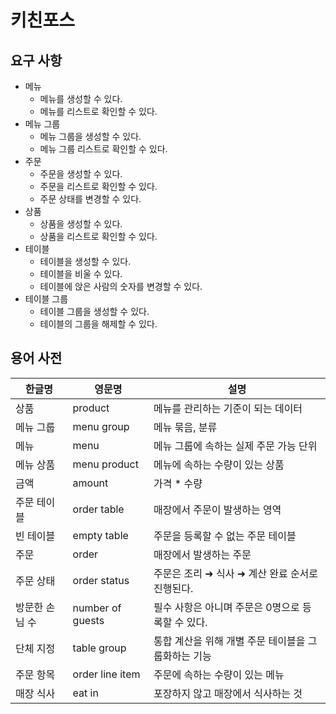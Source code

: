 # 키친포스

## 요구 사항

- 메뉴
    - 메뉴를 생성할 수 있다.
    - 메뉴를 리스트로 확인할 수 있다.
- 메뉴 그룹
    - 메뉴 그룹을 생성할 수 있다.
    - 메뉴 그룹 리스트로 확인할 수 있다.
- 주문
    - 주문을 생성할 수 있다.
    - 주문을 리스트로 확인할 수 있다.
    - 주문 상태를 변경할 수 있다.
- 상품
    - 상품을 생성할 수 있다.
    - 상품을 리스트로 확인할 수 있다.
- 테이블
    - 테이블을 생성할 수 있다.
    - 테이블을 비울 수 있다.
    - 테이블에 앉은 사람의 숫자를 변경할 수 있다.
- 테이블 그룹
    - 테이블 그룹을 생성할 수 있다.
    - 테이블의 그룹을 해제할 수 있다.

## 용어 사전

| 한글명      | 영문명              | 설명                            |
|----------|------------------|-------------------------------|
| 상품       | product          | 메뉴를 관리하는 기준이 되는 데이터           |
| 메뉴 그룹    | menu group       | 메뉴 묶음, 분류                     |
| 메뉴       | menu             | 메뉴 그룹에 속하는 실제 주문 가능 단위        |
| 메뉴 상품    | menu product     | 메뉴에 속하는 수량이 있는 상품             |
| 금액       | amount           | 가격 * 수량                       |
| 주문 테이블   | order table      | 매장에서 주문이 발생하는 영역              |
| 빈 테이블    | empty table      | 주문을 등록할 수 없는 주문 테이블           |
| 주문       | order            | 매장에서 발생하는 주문                  |
| 주문 상태    | order status     | 주문은 조리 ➜ 식사 ➜ 계산 완료 순서로 진행된다. |
| 방문한 손님 수 | number of guests | 필수 사항은 아니며 주문은 0명으로 등록할 수 있다. |
| 단체 지정    | table group      | 통합 계산을 위해 개별 주문 테이블을 그룹화하는 기능 |
| 주문 항목    | order line item  | 주문에 속하는 수량이 있는 메뉴             |
| 매장 식사    | eat in           | 포장하지 않고 매장에서 식사하는 것           |
